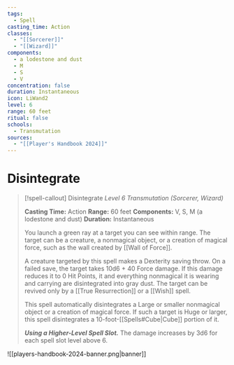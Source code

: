```yaml
---
tags:
  - Spell
casting_time: Action
classes:
  - "[[Sorcerer]]"
  - "[[Wizard]]"
components:
  - a lodestone and dust
  - M
  - S
  - V
concentration: false
duration: Instantaneous
icon: LiWand2
level: 6
range: 60 feet
ritual: false
schools:
  - Transmutation
sources:
  - "[[Player's Handbook 2024]]"
---
```


# Disintegrate

>[!spell-callout] Disintegrate
>_Level 6 Transmutation (Sorcerer, Wizard)_
>
>**Casting Time:** Action
>**Range:** 60 feet
>**Components:** V, S, M (a lodestone and dust)
>**Duration:** Instantaneous
>
>You launch a green ray at a target you can see within range. The target can be a creature, a nonmagical object, or a creation of magical force, such as the wall created by [[Wall of Force]].
>
>A creature targeted by this spell makes a Dexterity saving throw. On a failed save, the target takes 10d6 + 40 Force damage. If this damage reduces it to 0 Hit Points, it and everything nonmagical it is wearing and carrying are disintegrated into gray dust. The target can be revived only by a [[True Resurrection]] or a [[Wish]] spell.
>
>This spell automatically disintegrates a Large or smaller nonmagical object or a creation of magical force. If such a target is Huge or larger, this spell disintegrates a 10-foot-[[Spells#Cube\|Cube]] portion of it.
>
>**_Using a Higher-Level Spell Slot._** The damage increases by 3d6 for each spell slot level above 6.


![[players-handbook-2024-banner.png|banner]]
